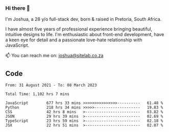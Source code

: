 ### Hi there 👋

I'm Joshua, a 28 y/o full-stack dev, born & raised in Pretoria, South Africa. 

I have almost five years of professional experience bringing beautiful, intuitive designs to life. I'm enthusiastic about front-end development, have a keen eye for detail and a passionate love-hate relationship with JavaScript.

📫 You can reach me on: joshua@sitelab.co.za

## **Code**

<!--START_SECTION:waka-->

```text
From: 31 August 2021 - To: 08 March 2023

Total Time: 1,102 hrs 7 mins

JavaScript        677 hrs 33 mins >>>>>>>>>>>>>>>----------   61.48 %
Python            218 hrs 34 mins >>>>>--------------------   19.83 %
CSS               42 hrs 8 mins   >------------------------   03.82 %
JSON              29 hrs 39 mins  >------------------------   02.69 %
TypeScript        23 hrs 59 mins  >------------------------   02.18 %
JSX               22 hrs 51 mins  >------------------------   02.07 %
```

<!--END_SECTION:waka-->
